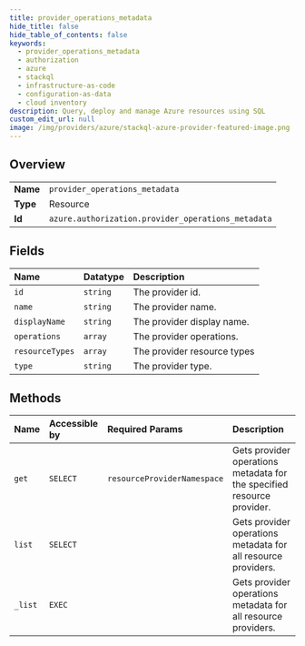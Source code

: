 ```yaml
---
title: provider_operations_metadata
hide_title: false
hide_table_of_contents: false
keywords:
  - provider_operations_metadata
  - authorization
  - azure    
  - stackql
  - infrastructure-as-code
  - configuration-as-data
  - cloud inventory
description: Query, deploy and manage Azure resources using SQL
custom_edit_url: null
image: /img/providers/azure/stackql-azure-provider-featured-image.png
---
```

  
    

## Overview
<table><tbody>
<tr><td><b>Name</b></td><td><code>provider_operations_metadata</code></td></tr>
<tr><td><b>Type</b></td><td>Resource</td></tr>
<tr><td><b>Id</b></td><td><code>azure.authorization.provider_operations_metadata</code></td></tr>
</tbody></table>

## Fields
| Name | Datatype | Description |
|:-----|:---------|:------------|
| `id` | `string` | The provider id. |
| `name` | `string` | The provider name. |
| `displayName` | `string` | The provider display name. |
| `operations` | `array` | The provider operations. |
| `resourceTypes` | `array` | The provider resource types |
| `type` | `string` | The provider type. |
## Methods
| Name | Accessible by | Required Params | Description |
|:-----|:--------------|:----------------|:------------|
| `get` | `SELECT` | `resourceProviderNamespace` | Gets provider operations metadata for the specified resource provider. |
| `list` | `SELECT` |  | Gets provider operations metadata for all resource providers. |
| `_list` | `EXEC` |  | Gets provider operations metadata for all resource providers. |
